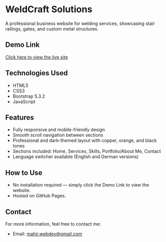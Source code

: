 # WeldCraft Solutions

A professional business website for welding services, showcasing stair railings, gates, and custom metal structures.

## Demo Link

[Click here to view the live site](https://mahircorbeg.github.io/WeldCraft/index.html)

## Technologies Used

- HTML5
- CSS3
- Bootstrap 5.3.2
- JavaScript

## Features

- Fully responsive and mobile-friendly design
- Smooth scroll navigation between sections
- Professional and dark-themed layout with copper, orange, and black tones
- Sections included: Home, Services, Skills, Portfolio/About Me, Contact
- Language switcher available (English and German versions)

## How to Use

- No installation required — simply click the Demo Link to view the website.
- Hosted on GitHub Pages.

## Contact

For more information, feel free to contact me:
- Email: mahir.webdev@gmail.com
